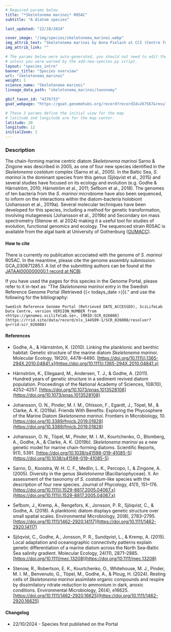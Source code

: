 ```yaml
---
# Required params below
title: "*Skeletonema marinoi* R05AC"
subtitle: "A diatom species"

last_updated: "22/10/2024"

cover_image: "/img/species/skeletonema_marinoi.webp"
img_attrib_text: "Skeletonema marinoi by Anna Pielach at CCI (Centre for Cellular Imaging), University of Gothenburg. Used with permission."
img_attrib_link: ""

# The params below were auto-generated, you should not need to edit them...
# unless you were warned by the add-new-species.py script.
layout: "species_intro"
banner_title: "Species overview"
url: "skeletonema_marinoi"
weight: 1
science_name: "Skeletonema marinoi"
lineage_data_path: "skeletonema_marinoi/taxonomy"

gbif_taxon_id: "4376733"
goat_webpage: "https://goat.genomehubs.org/record?recordId=267567&result=taxon&taxonomy=ncbi#skeletonema%20marinoi"

# These 3 params define the initial view for the map
# latitude and longitude are for the map center.
latitude: 20
longitude: 12
initialZoom: 1
---
```


### Description

The chain-forming marine centric diatom *Skeletonema marinoi* Sarno & Zingone was described in 2005, as one of four new species identified in the *Skeletonema costatum* complex (Sarno et al., 2005). In the Baltic Sea, *S. marinoi* is the dominant species from this genus (Sjöqvist et al., 2015) and several studies have focused on its ecology and evolution (e.g. Godhe & Härnström, 2010; Härnström et al., 2011; Sefbom et al., 2018). The genomes of ten bacteria from the *S. marinoi* microbiome have also been sequenced, to inform on the interactions within the diatom-bacteria holobiont (Johansson et al., 2019a). Several molecular techniques have been developed for this species, including a method for genetic transformation, involving mutagenesis (Johansson et al., 2019b) and Secondary ion mass spectrometry (Stenow et. al 2024) making it a useful tool for studies of evolution, functional genomics and ecology. The sequenced strain R05AC is available from the algal bank at University of Gothenburg ([GUMACC](https://www.gu.se/en/marina-vetenskaper/about-us/algal-bank-gumacc)).

#### How to cite

There is currently no publication accociated with the genome of *S. marinoi* R05AC. In the meantime, please cite the genome assembly submission: GCA_030871285.1. A list of the submitting authors can be found at the [JATAAI000000000.1 record at NCBI](https://www.ncbi.nlm.nih.gov/nuccore/JATAAI000000000).

If you have used the pages for this species in the Genome Portal, please refer to it in-text as: "The *Skeletonema marinoi* entry in the Swedish Reference Genome Portal (Retrieved {{< todays_date >}})." and use the following for the bibliography:

```{style=citation}
Swedish Reference Genome Portal (Retrieved DATE_ACCESSED), SciLifeLab Data Centre, version VERSION_NUMBER from <https://genomes.scilifelab.se>, [RRID:SCR_026008](https://rrid.site/data/record/nlx_144509-1/SCR_026008/resolver?q=rrid:scr_026008)
```

#### References

- Godhe, A., & Härnström, K. (2010). Linking the planktonic and benthic habitat: Genetic structure of the marine diatom *Skeletonema marinoi*. Molecular Ecology, 19(20), 4478–4490. [https://doi.org/10.1111/j.1365-294X.2010.04841.x](https://doi.org/10.1111/j.1365-294X.2010.04841.x)

- Härnström, K., Ellegaard, M., Andersen, T. J., & Godhe, A. (2011). Hundred years of genetic structure in a sediment revived diatom population. Proceedings of the National Academy of Sciences, 108(10), 4252–4257. [https://doi.org/10.1073/pnas.1013528108](https://doi.org/10.1073/pnas.1013528108)

- Johansson, O. N., Pinder, M. I. M., Ohlsson, F., Egardt, J., Töpel, M., & Clarke, A. K. (2019a). Friends With Benefits: Exploring the Phycosphere of the Marine Diatom *Skeletonema marinoi*. Frontiers in Microbiology, 10. [https://doi.org/10.3389/fmicb.2019.01828](https://doi.org/10.3389/fmicb.2019.01828)

- Johansson, O. N., Töpel, M., Pinder, M. I. M., Kourtchenko, O., Blomberg, A., Godhe, A., & Clarke, A. K. (2019b). *Skeletonema marinoi* as a new genetic model for marine chain-forming diatoms. Scientific Reports, 9(1), 5391. [https://doi.org/10.1038/s41598-019-41085-5](https://doi.org/10.1038/s41598-019-41085-5)

- Sarno, D., Kooistra, W. H. C. F., Medlin, L. K., Percopo, I., & Zingone, A. (2005). Diversity in the genus *Skeletonema* (Bacillariophyceae). II. An assessment of the taxonomy of *S. costatum*-like species with the description of four new species. Journal of Phycology, 41(1), 151–176. [https://doi.org/10.1111/j.1529-8817.2005.04067.x](https://doi.org/10.1111/j.1529-8817.2005.04067.x)

- Sefbom, J., Kremp, A., Rengefors, K., Jonsson, P. R., Sjöqvist, C., & Godhe, A. (2018). A planktonic diatom displays genetic structure over small spatial scales. Environmental Microbiology, 20(8), 2783–2795. [https://doi.org/10.1111/1462-2920.14117](https://doi.org/10.1111/1462-2920.14117)

- Sjöqvist, C., Godhe, A., Jonsson, P. R., Sundqvist, L., & Kremp, A. (2015). Local adaptation and oceanographic connectivity patterns explain genetic differentiation of a marine diatom across the North Sea–Baltic Sea salinity gradient. Molecular Ecology, 24(11), 2871–2885. [https://doi.org/10.1111/mec.13208](https://doi.org/10.1111/mec.13208)

- Stenow, R., Robertson, E. K., Kourtchenko, O., Whitehouse, M. J., Pinder, M. I. M., Benvenuto, G., Töpel, M., Godhe, A., & Ploug, H. (2024). Resting cells of *Skeletonema marinoi* assimilate organic compounds and respire by dissimilatory nitrate reduction to ammonium in dark, anoxic conditions. Environmental Microbiology, 26(4), e16625. [https://doi.org/10.1111/1462-2920.16625](https://doi.org/10.1111/1462-2920.16625)

#### Changelog

- 22/10/2024 - Species first published on the Portal
